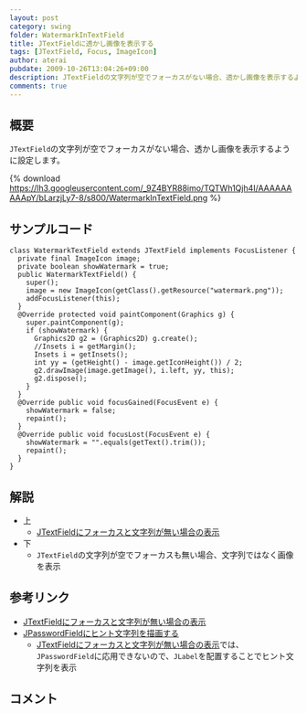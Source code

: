 ```yaml
---
layout: post
category: swing
folder: WatermarkInTextField
title: JTextFieldに透かし画像を表示する
tags: [JTextField, Focus, ImageIcon]
author: aterai
pubdate: 2009-10-26T13:04:26+09:00
description: JTextFieldの文字列が空でフォーカスがない場合、透かし画像を表示するように設定します。
comments: true
---
```

## 概要
`JTextField`の文字列が空でフォーカスがない場合、透かし画像を表示するように設定します。

{% download https://lh3.googleusercontent.com/_9Z4BYR88imo/TQTWh1Qjh4I/AAAAAAAAApY/bLarzjLy7-8/s800/WatermarkInTextField.png %}

## サンプルコード
<pre class="prettyprint"><code>class WatermarkTextField extends JTextField implements FocusListener {
  private final ImageIcon image;
  private boolean showWatermark = true;
  public WatermarkTextField() {
    super();
    image = new ImageIcon(getClass().getResource("watermark.png"));
    addFocusListener(this);
  }
  @Override protected void paintComponent(Graphics g) {
    super.paintComponent(g);
    if (showWatermark) {
      Graphics2D g2 = (Graphics2D) g.create();
      //Insets i = getMargin();
      Insets i = getInsets();
      int yy = (getHeight() - image.getIconHeight()) / 2;
      g2.drawImage(image.getImage(), i.left, yy, this);
      g2.dispose();
    }
  }
  @Override public void focusGained(FocusEvent e) {
    showWatermark = false;
    repaint();
  }
  @Override public void focusLost(FocusEvent e) {
    showWatermark = "".equals(getText().trim());
    repaint();
  }
}
</code></pre>

## 解説
- 上
    - [JTextFieldにフォーカスと文字列が無い場合の表示](http://ateraimemo.com/Swing/GhostText.html)
- 下
    - `JTextField`の文字列が空でフォーカスも無い場合、文字列ではなく画像を表示

<!-- dummy comment line for breaking list -->

## 参考リンク
- [JTextFieldにフォーカスと文字列が無い場合の表示](http://ateraimemo.com/Swing/GhostText.html)
- [JPasswordFieldにヒント文字列を描画する](http://ateraimemo.com/Swing/InputHintPasswordField.html)
    - [JTextFieldにフォーカスと文字列が無い場合の表示](http://ateraimemo.com/Swing/GhostText.html)では、`JPasswordField`に応用できないので、`JLabel`を配置することでヒント文字列を表示

<!-- dummy comment line for breaking list -->

## コメント
